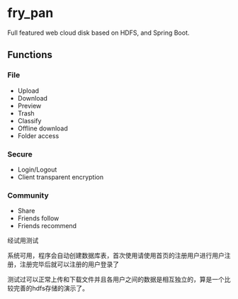 # fry_pan
Full featured web cloud disk based on HDFS, and Spring Boot.

## Functions
### File
- Upload
- Download
- Preview
- Trash
- Classify
- Offline download
- Folder access
### Secure
- Login/Logout
- Client transparent encryption
### Community
- Share
- Friends follow
- Friends recommend 


经试用测试

系统可用，程序会自动创建数据库表，首次使用请使用首页的注册用户进行用户注册，注册完毕后就可以注册的用户登录了

测试过可以正常上传和下载文件并且各用户之间的数据是相互独立的，算是一个比较完善的hdfs存储的演示了。
